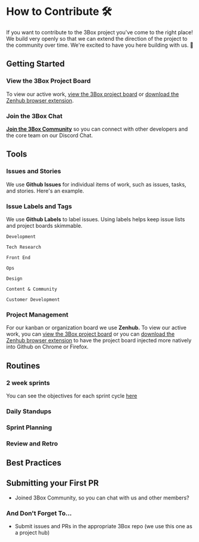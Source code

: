 # How to Contribute 🛠️

If you want to contribute to the 3Box project you've come to the right place! We build very openly so that we can extend the direction of the project to the community over time. We're excited to have you here building with us. 🎉

## Getting Started

### View the 3Box Project Board

To view our active work, [view the 3Box project board](https://app.zenhub.com/workspace/o/uport-project/3box/boards?repos=139279908,146687169,146688532,145592766,145133349)
or [download the Zenhub browser extension](https://www.zenhub.com/extension).


### Join the 3Box Chat

[**Join the 3Box Community**](https://mailchi.mp/c671ca2b8093/3box) so you can connect with other developers and the core team on our Discord Chat.

## Tools

### Issues and Stories
We use **Github Issues** for individual items of work, such as issues, tasks, and stories. Here's an example.

### Issue Labels and Tags
We use **Github Labels** to label issues. Using labels helps keep issue lists and project boards skimmable.

`Development`

`Tech Research`

`Front End`

`Ops`

`Design`

`Content & Community`

`Customer Development`


### Project Management
For our kanban or organization board we use **Zenhub.**
To view our active work, you can [view the 3Box project board](https://app.zenhub.com/workspace/o/uport-project/3box/boards?repos=139279908,146687169,146688532,145592766,145133349)
or you can [download the Zenhub browser extension](https://www.zenhub.com/extension) to have the project board injected more natively into Github on Chrome or Firefox.

## Routines

### 2 week sprints
You can see the objectives for each sprint cycle [here](./SPRINTS.md)

### Daily Standups

### Sprint Planning

### Review and Retro

## Best Practices

## Submitting your First PR

* Joined 3Box Community, so you can chat with us and other members?



### And Don't Forget To...
* Submit issues and PRs in the appropriate 3Box repo (we use this one as a project hub)
